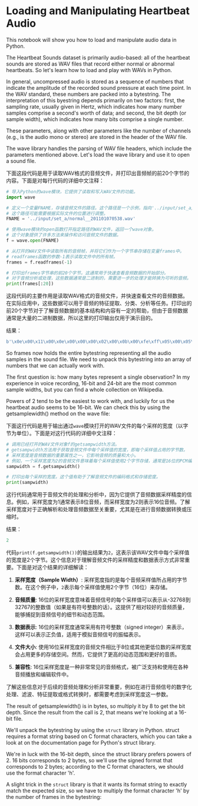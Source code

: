# Loading and Manipulating Heartbeat Audio

This notebook will show you how to load and manipulate audio data in Python.

The Heartbeat Sounds dataset is primarily audio-based: all of the heartbeat sounds are stored as WAV files that record either normal or abnormal heartbeats. So let's learn how to load and play with WAVs in Python.

In general, uncompressed audio is stored as a sequence of numbers that indicate the amplitude of the recorded sound pressure at each time point. In the WAV standard, these numbers are packed into a bytestring. The interpretation of this byestring depends primarily on two factors: first, the sampling rate, usually given in Hertz, which indicates how many number samples comprise a second's worth of data; and second, the bit depth (or sample width), which indicates how many bits comprise a single number.

These parameters, along with other parameters like the number of channels (e.g., is the audio mono or stereo) are stored in the header of the WAV file.

The wave library handles the parsing of WAV file headers, which include the parameters mentioned above. Let's load the wave library and use it to open a sound file.




下面这段代码是用于读取WAV格式的音频文件，并打印出音频帧的前20个字节的内容。下面是对每行代码的详细中文注释：

```python
# 导入Python的wave模块，它提供了读取和写入WAV文件的功能。
import wave

# 定义一个变量FNAME，存储音频文件的路径。这个路径是一个示例，指向'../input/set_a/normal__201101070538.wav'。
# 这个路径可能需要根据实际文件的位置进行调整。
FNAME = '../input/set_a/normal__201101070538.wav'

# 使用wave模块的open函数打开指定路径的WAV文件，返回一个wave对象。
# 这个对象提供了许多方法来操作和访问音频文件的数据。
f = wave.open(FNAME)

# 从打开的WAV文件中读取所有的音频帧，并将它们作为一个字节串存储在变量frames中。
# readframes函数的参数-1表示读取文件中的所有帧。
frames = f.readframes(-1)

# 打印出frames字节串的前20个字节。这通常用于快速查看音频数据的开始部分。
# 对于音频分析或处理，这些数据通常是二进制的，需要进一步的处理才能转换为可听的音频。
print(frames[:20])
```

这段代码的主要作用是读取WAV格式的音频文件，并快速查看文件的音频数据。在实际应用中，这些数据可以用于音频的特征提取、分类、分析等任务。打印出的前20个字节对于了解音频数据的基本结构和内容有一定的帮助，但由于音频数据通常是大量的二进制数据，所以这里的打印输出仅用于演示目的。


结果：
```python
b'\x0e\x00\x11\x00\x0e\x00\x00\x00\x02\x00\x0b\x00\xfe\xff\x05\x00\x05\x00\x04\x00'
```


So frames now holds the entire bytestring representing all the audio samples in the sound file. We need to unpack this bytestring into an array of numbers that we can actually work with.

The first question is: how many bytes represent a single observation? In my experience in voice recording, 16-bit and 24-bit are the most common sample widths, but you can find a whole collection on Wikipedia.

Powers of 2 tend to be the easiest to work with, and luckily for us the heartbeat audio seems to be 16-bit. We can check this by using the getsamplewidth() method on the wave file:



下面这行代码是用于输出通过`wave`模块打开的WAV文件的每个采样的宽度（以字节为单位）。下面是对这行代码的详细中文注释：

```python
# 调用已经打开的WAV文件对象f的getsampwidth方法。
# getsampwidth方法用于获取音频文件中每个采样值的宽度，即每个采样值占用的字节数。
# 采样宽度是音频数据的重要属性之一，它影响音频的质量和大小。
# 例如，一个采样宽度为2的音频文件意味着每个采样值使用2个字节存储，通常是16位的PCM编码音频。
sampwidth = f.getsampwidth()

# 打印出每个采样的宽度。这个值有助于了解音频文件的编码格式和存储密度。
print(sampwidth)
```

这行代码通常用于音频文件的处理和分析中，因为它提供了音频数据采样精度的信息。例如，采样宽度为1通常表示8位音频，而采样宽度为2则表示16位音频。了解采样宽度对于正确解析和处理音频数据至关重要，尤其是在进行音频数据转换或压缩时。


结果：

```python
2
```

代码`print(f.getsampwidth())`的输出结果为`2`，这表示该WAV文件中每个采样值的宽度是2个字节。这个信息对于理解音频文件的采样精度和数据表示方式非常重要。下面是对这个结果的详细解读：

1. **采样宽度（Sample Width）**: 采样宽度指的是每个音频采样值所占用的字节数。在这个例子中，`2`表示每个采样值使用2个字节（16位）来存储。

2. **音频质量**: 16位的采样宽度意味着音频信号的每个采样值可以表示从-32768到32767的整数值（如果是有符号整数的话）。这提供了相对较好的音频质量，能够捕捉到音频信号的细节和动态范围。

3. **数据表示**: 16位的采样宽度通常采用有符号整数（signed integer）来表示，这样可以表示正负值，适用于模拟音频信号的振幅表示。

4. **文件大小**: 使用16位采样宽度的音频文件相比于8位或其他更低位数的采样宽度会占用更多的存储空间。然而，它提供了更高的动态范围和更好的音质。

5. **兼容性**: 16位采样宽度是一种非常常见的音频格式，被广泛支持和使用在各种音频播放和编辑软件中。

了解这些信息对于后续的音频处理和分析非常重要，例如在进行音频信号的数字化处理、滤波、特征提取或格式转换时，都需要考虑到采样宽度这一参数。



The result of getsamplewidth() is in bytes, so multiply it by 8 to get the bit depth. Since the result from the call is 2, that means we're looking at a 16-bit file.

We'll unpack the bytestring by using the `struct` library in Python. struct requires a format string based on C format characters, which you can take a look at on the documentation page for Python's struct library.

We're in luck with the 16-bit depth, since the struct library prefers powers of 2. 16 bits corresponds to 2 bytes, so we'll use the signed format that corresponds to 2 bytes; according to the C format characters, we should use the format character 'h'.

A slight trick in the `struct` library is that it wants its format string to exactly match the expected size, so we have to multiply the format character 'h' by the number of frames in the bytestring:










































































